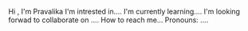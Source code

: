 Hi , I'm Pravalika
I'm intrested in....
I'm currently learning....
I'm looking forwad to collaborate on ....
How to reach me...
Pronouns: ....
